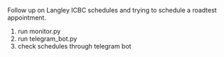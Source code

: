 Follow up on Langley ICBC schedules and trying to schedule a roadtest appointment. 

1. run monitor.py
2. run telegram_bot.py
3. check schedules through telegram bot